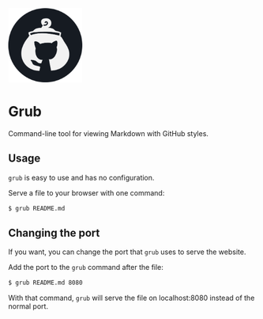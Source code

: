 <img src="media/logo.png" width="150px">

# Grub

Command-line tool for viewing Markdown with GitHub styles.

## Usage

`grub` is easy to use and has no configuration.

Serve a file to your browser with one command:
```sh
$ grub README.md
```

## Changing the port

If you want, you can change the port that `grub` uses to serve the website.

Add the port to the `grub` command after the file:
```sh
$ grub README.md 8080
```

With that command, `grub` will serve the file on localhost:8080 instead of the normal port.
